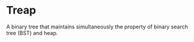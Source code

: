 # Treap
  A binary tree that maintains simultaneously the property of binary search tree (BST) and heap.

